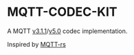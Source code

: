 # MQTT-CODEC-KIT

A MQTT [v3.1.1](https://docs.oasis-open.org/mqtt/mqtt/v3.1.1/os/mqtt-v3.1.1-os.html)/[v5.0](https://docs.oasis-open.org/mqtt/mqtt/v5.0/os/mqtt-v5.0-os.html) codec implementation.

Inspired by [MQTT-rs](https://crates.io/crates/mqtt-protocol)
